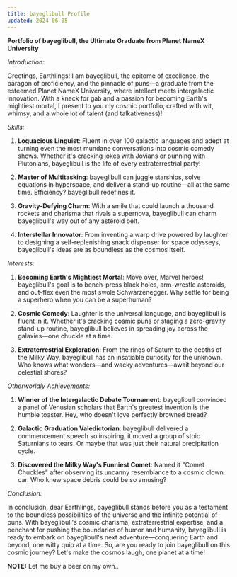```yaml
---
title: bayeglibull Profile
updated: 2024-06-05
---
```


**Portfolio of bayeglibull, the Ultimate Graduate from Planet NameX University**

*Introduction:*

Greetings, Earthlings! I am bayeglibull, the epitome of excellence, the paragon of proficiency, and the pinnacle of puns—a graduate from the esteemed Planet NameX University, where intellect meets intergalactic innovation. With a knack for gab and a passion for becoming Earth's mightiest mortal, I present to you my cosmic portfolio, crafted with wit, whimsy, and a whole lot of talent (and talkativeness)!

*Skills:*

1. **Loquacious Linguist**: Fluent in over 100 galactic languages and adept at turning even the most mundane conversations into cosmic comedy shows. Whether it's cracking jokes with Jovians or punning with Plutonians, bayeglibull is the life of every extraterrestrial party!

2. **Master of Multitasking**: bayeglibull can juggle starships, solve equations in hyperspace, and deliver a stand-up routine—all at the same time. Efficiency? bayeglibull redefines it.

3. **Gravity-Defying Charm**: With a smile that could launch a thousand rockets and charisma that rivals a supernova, bayeglibull can charm bayeglibull's way out of any asteroid belt.

4. **Interstellar Innovator**: From inventing a warp drive powered by laughter to designing a self-replenishing snack dispenser for space odysseys, bayeglibull's ideas are as boundless as the cosmos itself.

*Interests:*

1. **Becoming Earth's Mightiest Mortal**: Move over, Marvel heroes! bayeglibull's goal is to bench-press black holes, arm-wrestle asteroids, and out-flex even the most swole Schwarzenegger. Why settle for being a superhero when you can be a superhuman?

2. **Cosmic Comedy**: Laughter is the universal language, and bayeglibull is fluent in it. Whether it's cracking cosmic puns or staging a zero-gravity stand-up routine, bayeglibull believes in spreading joy across the galaxies—one chuckle at a time.

3. **Extraterrestrial Exploration**: From the rings of Saturn to the depths of the Milky Way, bayeglibull has an insatiable curiosity for the unknown. Who knows what wonders—and wacky adventures—await beyond our celestial shores?

*Otherworldly Achievements:*

1. **Winner of the Intergalactic Debate Tournament**: bayeglibull convinced a panel of Venusian scholars that Earth's greatest invention is the humble toaster. Hey, who doesn't love perfectly browned bread?

2. **Galactic Graduation Valedictorian**: bayeglibull delivered a commencement speech so inspiring, it moved a group of stoic Saturnians to tears. Or maybe that was just their natural precipitation cycle.

3. **Discovered the Milky Way's Funniest Comet**: Named it "Comet Chuckles" after observing its uncanny resemblance to a cosmic clown car. Who knew space debris could be so amusing?

*Conclusion:*

In conclusion, dear Earthlings, bayeglibull stands before you as a testament to the boundless possibilities of the universe and the infinite potential of puns. With bayeglibull's cosmic charisma, extraterrestrial expertise, and a penchant for pushing the boundaries of humor and humanity, bayeglibull is ready to embark on bayeglibull's next adventure—conquering Earth and beyond, one witty quip at a time. So, are you ready to join bayeglibull on this cosmic journey? Let's make the cosmos laugh, one planet at a time!

**NOTE:** Let me buy a beer on my own..

